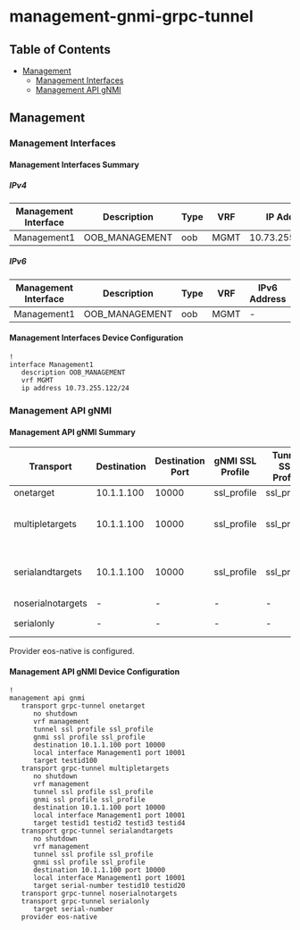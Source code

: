 # management-gnmi-grpc-tunnel

## Table of Contents

- [Management](#management)
  - [Management Interfaces](#management-interfaces)
  - [Management API gNMI](#management-api-gnmi)

## Management

### Management Interfaces

#### Management Interfaces Summary

##### IPv4

| Management Interface | Description | Type | VRF | IP Address | Gateway |
| -------------------- | ----------- | ---- | --- | ---------- | ------- |
| Management1 | OOB_MANAGEMENT | oob | MGMT | 10.73.255.122/24 | 10.73.255.2 |

##### IPv6

| Management Interface | Description | Type | VRF | IPv6 Address | IPv6 Gateway |
| -------------------- | ----------- | ---- | --- | ------------ | ------------ |
| Management1 | OOB_MANAGEMENT | oob | MGMT | - | - |

#### Management Interfaces Device Configuration

```eos
!
interface Management1
   description OOB_MANAGEMENT
   vrf MGMT
   ip address 10.73.255.122/24
```

### Management API gNMI

#### Management API gNMI Summary

| Transport | Destination | Destination Port | gNMI SSL Profile | Tunnel SSL Profile | VRF | Local Interface | Local Port | Target ID |
| --------- | ----------- | ---------------- | ---------------- | ------------------ | --- | --------------- | ---------- | --------- |
| onetarget | 10.1.1.100 | 10000 | ssl_profile | ssl_profile | management | Management1 | 10001 | testid100 |
| multipletargets | 10.1.1.100 | 10000 | ssl_profile | ssl_profile | management | Management1 | 10001 | testid1 testid2 testid3 testid4 |
| serialandtargets | 10.1.1.100 | 10000 | ssl_profile | ssl_profile | management | Management1 | 10001 | Serial-Number testid10 testid20 |
| noserialnotargets | - | - | - | - | - | - | - |  |
| serialonly | - | - | - | - | - | - | - | Serial-Number |

Provider eos-native is configured.

#### Management API gNMI Device Configuration

```eos
!
management api gnmi
   transport grpc-tunnel onetarget
      no shutdown
      vrf management
      tunnel ssl profile ssl_profile
      gnmi ssl profile ssl_profile
      destination 10.1.1.100 port 10000
      local interface Management1 port 10001
      target testid100
   transport grpc-tunnel multipletargets
      no shutdown
      vrf management
      tunnel ssl profile ssl_profile
      gnmi ssl profile ssl_profile
      destination 10.1.1.100 port 10000
      local interface Management1 port 10001
      target testid1 testid2 testid3 testid4
   transport grpc-tunnel serialandtargets
      no shutdown
      vrf management
      tunnel ssl profile ssl_profile
      gnmi ssl profile ssl_profile
      destination 10.1.1.100 port 10000
      local interface Management1 port 10001
      target serial-number testid10 testid20
   transport grpc-tunnel noserialnotargets
   transport grpc-tunnel serialonly
      target serial-number
   provider eos-native
```
